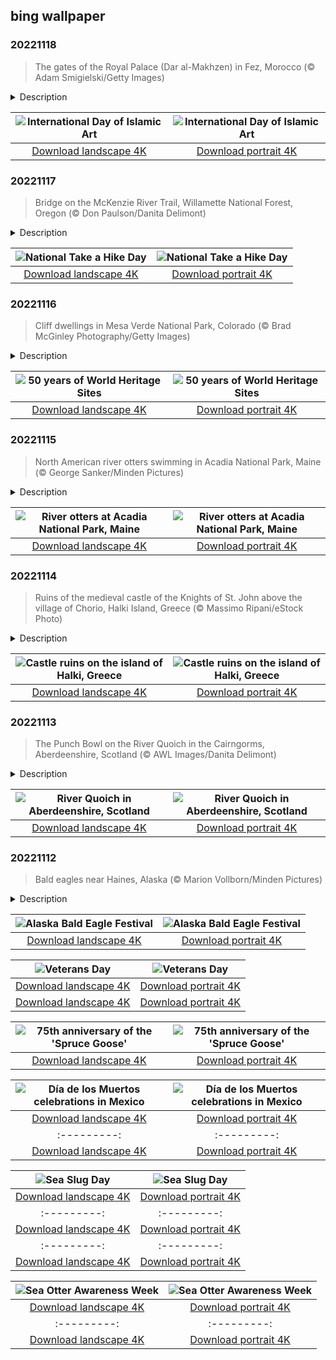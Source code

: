 ## bing wallpaper

### 20221118

> The gates of the Royal Palace (Dar al-Makhzen) in Fez, Morocco (© Adam Smigielski/Getty Images)

<details>
<summary>Description</summary>

> The International Day of Islamic Art, proclaimed by UNESCO in 2019, occurs every November 18 to celebrate past and contemporary artistic expressions of Islam, and to highlight Islamic artists' contributions to world civilization. November 18 also marks Morocco's independence day, commemorating Sultan Muhammad V's return to Morocco from exile in November 1955.
> 
> Our image honors both of today's events: You're beholding the main gates of the Dar al-Makhzen, the royal palace of the King of Morocco in the city of Fez. While the palace was originally founded in 1276, these ornate gates were added in the 1960s and '70s, crafted of wood and bronze—plus intricate mosaic tiling, a hallmark of Islamic art both old and new.
> 
> 

</details>

| ![International Day of Islamic Art](https://cn.bing.com/th?id=OHR.IslamicArt_EN-US8618450174_UHD.jpg&pid=hp&w=400&h=224&rs=1&c=4) | ![International Day of Islamic Art](https://cn.bing.com/th?id=OHR.IslamicArt_EN-US8618450174_1080x1920.jpg&pid=hp&w=155&h=315&rs=1&c=4) |
|:---------:|:---------:|
| [Download landscape 4K](https://cn.bing.com/th?id=OHR.IslamicArt_EN-US8618450174_UHD.jpg) | [Download portrait 4K](https://cn.bing.com/th?id=OHR.IslamicArt_EN-US8618450174_1080x1920.jpg) |

### 20221117

> Bridge on the McKenzie River Trail, Willamette National Forest, Oregon (© Don Paulson/Danita Delimont)

<details>
<summary>Description</summary>

> It's National Take a Hike Day, so what better time to lace up those boots and head out on a trail to pay homage to John Muir, the patron saint (not really) of US hiking. Muir was instrumental in persuading the government that enjoying nature is the right of every American and that there should be an official national park system. He saw the spectacular beauty of the American West when he walked through the Sierra Nevada in California, and was passionate about preserving the country's national wonders. In 1892, Muir founded the Sierra Club, an environmental organization that protects wild lands to this day.
> 
> The US boasts more than 60,000 miles of national trails, and you can choose coastal paths or mountain climbs, forest meanders or historical walks like Boston's Freedom Trail. Our photo shows Oregon's McKenzie River National Recreation Trail, part of the Willamette National Forest. This trail winds by lakes, rivers, and springs, guiding you through shady old-growth forests. One highlight: the view overlooking Tamolitch Blue Pool, a crystal-clear pool created by the river bubbling up into it.
> 
> 

</details>

| ![National Take a Hike Day](https://cn.bing.com/th?id=OHR.McKenzieRiverTrail_EN-US2967958579_UHD.jpg&pid=hp&w=400&h=224&rs=1&c=4) | ![National Take a Hike Day](https://cn.bing.com/th?id=OHR.McKenzieRiverTrail_EN-US2967958579_1080x1920.jpg&pid=hp&w=155&h=315&rs=1&c=4) |
|:---------:|:---------:|
| [Download landscape 4K](https://cn.bing.com/th?id=OHR.McKenzieRiverTrail_EN-US2967958579_UHD.jpg) | [Download portrait 4K](https://cn.bing.com/th?id=OHR.McKenzieRiverTrail_EN-US2967958579_1080x1920.jpg) |

### 20221116

> Cliff dwellings in Mesa Verde National Park, Colorado (© Brad McGinley Photography/Getty Images)

<details>
<summary>Description</summary>

> At its World Heritage Convention on November 16, 1972, UNESCO adopted an international treaty that for the first time linked the concepts of nature conservation and preservation of cultural properties. The World Heritage Sites program was sparked by Egypt's plans to construct the Aswan High Dam. UNESCO helped save thousands of antiquities that would have been lost as a result of the dam, which flooded a large swath of the Nile Valley.
> 
> Colorado's Mesa Verde National Park, where Ancestral Puebloans lived for seven centuries, was among the first World Heritage Sites chosen by the UNESCO committee, in 1978.
> 
> 

</details>

| ![50 years of World Heritage Sites](https://cn.bing.com/th?id=OHR.Unesco50_EN-US1537915198_UHD.jpg&pid=hp&w=400&h=224&rs=1&c=4) | ![50 years of World Heritage Sites](https://cn.bing.com/th?id=OHR.Unesco50_EN-US1537915198_1080x1920.jpg&pid=hp&w=155&h=315&rs=1&c=4) |
|:---------:|:---------:|
| [Download landscape 4K](https://cn.bing.com/th?id=OHR.Unesco50_EN-US1537915198_UHD.jpg) | [Download portrait 4K](https://cn.bing.com/th?id=OHR.Unesco50_EN-US1537915198_1080x1920.jpg) |

### 20221115

> North American river otters swimming in Acadia National Park, Maine (© George Sanker/Minden Pictures)

<details>
<summary>Description</summary>

> You 'otter' know something about the creatures in today's photo. They're a pair of North American river otters swimming in Maine's Acadia National Park. Technically members of the weasel family, these 'water dogs' aren't just locked into rivers. They can be found in other waterways and along the coasts of North America. A myopic animal with eyesight adapted to help with swimming, river otters will come right up on humans or boats, usually within a few feet.
> 
> They're active year-round, though they tend to do most of their business at night, which primarily consists of hunting and eating. River otters are highly active predators, usually going after fish, but they have been known to munch on fruit, reptiles, ducks, and even the rare beaver. River otters are highly sensitive to pollution, so will tend to disappear from tainted areas. Scientists value them as trusted bioindicators of the environments where they live due to the way their bodies accumulate various chemical compounds.
> 
> 

</details>

| ![River otters at Acadia National Park, Maine](https://cn.bing.com/th?id=OHR.LontraCanadensis_EN-US1791102347_UHD.jpg&pid=hp&w=400&h=224&rs=1&c=4) | ![River otters at Acadia National Park, Maine](https://cn.bing.com/th?id=OHR.LontraCanadensis_EN-US1791102347_1080x1920.jpg&pid=hp&w=155&h=315&rs=1&c=4) |
|:---------:|:---------:|
| [Download landscape 4K](https://cn.bing.com/th?id=OHR.LontraCanadensis_EN-US1791102347_UHD.jpg) | [Download portrait 4K](https://cn.bing.com/th?id=OHR.LontraCanadensis_EN-US1791102347_1080x1920.jpg) |

### 20221114

> Ruins of the medieval castle of the Knights of St. John above the village of Chorio, Halki Island, Greece (© Massimo Ripani/eStock Photo)

<details>
<summary>Description</summary>

> Halki, a tiny Greek island in the Aegean Sea, is the type of place you go to when you need a getaway from your getaway. Off the beaten path, Halki is quiet and sleepy when other Greek islands are flush with visitors. The only way to arrive is by ferry. Halki, with a total area of just 11 sun-kissed square miles, is the smallest inhabited island in the Dodecanese island group.
> 
> One of the most popular attractions on Halki is the ruins of this medieval castle built by the Knights of St. John in the 14th century in the now abandoned village of Chorio on the island's south-facing shore. It's a short, uphill walk from the only town on the island, the port village of Emporio, where most of the island's few hundred permanent residents live. A significant portion of the population left in the mid-20th century, many of them settling in the Gulf Coast town of Tarpon Springs, Florida, which lays claim to having the highest percentage of Greek Americans of any US city. People from Halki and other Greek islands were lured to Tarpon Springs to work as sponge divers, a skill they honed for generations in Greece. These days, not much goes on in Halki beyond eating, relaxing, and swimming. Like all Greek islands, Halki has beautiful beaches. Here, you're more likely to have them all to yourself.
> 
> 

</details>

| ![Castle ruins on the island of Halki, Greece](https://cn.bing.com/th?id=OHR.SanGiovanni_EN-US1675492729_UHD.jpg&pid=hp&w=400&h=224&rs=1&c=4) | ![Castle ruins on the island of Halki, Greece](https://cn.bing.com/th?id=OHR.SanGiovanni_EN-US1675492729_1080x1920.jpg&pid=hp&w=155&h=315&rs=1&c=4) |
|:---------:|:---------:|
| [Download landscape 4K](https://cn.bing.com/th?id=OHR.SanGiovanni_EN-US1675492729_UHD.jpg) | [Download portrait 4K](https://cn.bing.com/th?id=OHR.SanGiovanni_EN-US1675492729_1080x1920.jpg) |

### 20221113

> The Punch Bowl on the River Quoich in the Cairngorms, Aberdeenshire, Scotland (© AWL Images/Danita Delimont)

<details>
<summary>Description</summary>

> In the eastern Highlands of Scotland, tucked into the forested plateaus of the Cairngorms mountain range, is a small but beloved river that runs through a ravine. The River Quoich is frequented by nature lovers, hikers, and intrepid paddlers willing to brave its surprisingly swift currents and its several waterfalls, including the one featured here, the Linn of Quoich. This spot is famous for the bowl-shaped cavity in the rock that you see on the left.
> 
> Called the Punch Bowl, this natural feature has become the star attraction for those who visit the river and take the 3-mile hike along its banks. According to lore, the Earl of Mar, the 18th-century nobleman who owned the forest, placed a ceremonial punch bowl atop the hole and drank from it after a successful deer hunt. Queen Victoria loved these pine woods and built a rustic lodge near the falls around 1850. While the beauty of the River Quoich is fit for a queen, you don't have to be royalty to enjoy it.
> 
> 

</details>

| ![River Quoich in Aberdeenshire, Scotland](https://cn.bing.com/th?id=OHR.PunchBowl_EN-US0351920520_UHD.jpg&pid=hp&w=400&h=224&rs=1&c=4) | ![River Quoich in Aberdeenshire, Scotland](https://cn.bing.com/th?id=OHR.PunchBowl_EN-US0351920520_1080x1920.jpg&pid=hp&w=155&h=315&rs=1&c=4) |
|:---------:|:---------:|
| [Download landscape 4K](https://cn.bing.com/th?id=OHR.PunchBowl_EN-US0351920520_UHD.jpg) | [Download portrait 4K](https://cn.bing.com/th?id=OHR.PunchBowl_EN-US0351920520_1080x1920.jpg) |

### 20221112

> Bald eagles near Haines, Alaska (© Marion Vollborn/Minden Pictures)

<details>
<summary>Description</summary>

> Each November as many as 4,000 bald eagles descend on the Chilkat River near Haines, Alaska, to feed on the late run of chum and coho salmon that have returned to spawn in the river flats. It's a feast for birds and birders alike, as the raptors tear into a never-ending supply of tasty fish. The largest congregation of eagles in the world, it's celebrated by the annual Alaska Bald Eagle Festival in the second week of November. The event features live raptor demonstrations, educational programs, guided hikes, and live music.
> 
> 
> 
> 

</details>

| ![Alaska Bald Eagle Festival](https://cn.bing.com/th?id=OHR.HainesEagle_EN-US1470582706_UHD.jpg&pid=hp&w=400&h=224&rs=1&c=4) | ![Alaska Bald Eagle Festival](https://cn.bing.com/th?id=OHR.HainesEagle_EN-US1470582706_1080x1920.jpg&pid=hp&w=155&h=315&rs=1&c=4) |
|:---------:|:---------:|
| [Download landscape 4K](https://cn.bing.com/th?id=OHR.HainesEagle_EN-US1470582706_UHD.jpg) | [Download portrait 4K](https://cn.bing.com/th?id=OHR.HainesEagle_EN-US1470582706_1080x1920.jpg) |lligence officers.
> 
> 

</details>

| ![Veterans Day](https://cn.bing.com/th?id=OHR.WomensMemorialMall_EN-US1199151625_UHD.jpg&pid=hp&w=400&h=224&rs=1&c=4) | ![Veterans Day](https://cn.bing.com/th?id=OHR.WomensMemorialMall_EN-US1199151625_1080x1920.jpg&pid=hp&w=155&h=315&rs=1&c=4) |
|:---------:|:---------:|
| [Download landscape 4K](https://cn.bing.com/th?id=OHR.WomensMemorialMall_EN-US1199151625_UHD.jpg) | [Download portrait 4K](https://cn.bing.com/th?id=OHR.WomensMemorialMall_EN-US1199151625_1080x1920.jpg) |------:|:---------:|
| [Download landscape 4K](https://cn.bing.com/th?id=OHR.Trossachs_EN-US0183507678_UHD.jpg) | [Download portrait 4K](https://cn.bing.com/th?id=OHR.Trossachs_EN-US0183507678_1080x1920.jpg) |ttps://cn.bing.com/th?id=OHR.Deities_EN-US8555427337_1080x1920.jpg) | [Download portrait 4K](https://cn.bing.com/th?id=OHR.AmboseliBioshere_EN-US9391999022_1080x1920.jpg) |it did, but just barely. After liftoff, it flew at 135 mph roughly 70 feet above the water. It cruised for about a mile for a whopping 26 seconds. 'I put the sweat of my life into this thing,' Hughes had said just a few months prior, vowing to leave the country if it was a failure. Failure is in the eye of the beholder, however, as Hughes never left and his spending of government funds was considered reasonable, because, technically, the Spruce Goose did fly.
> 
> 

</details>

| ![75th anniversary of the 'Spruce Goose'](https://cn.bing.com/th?id=OHR.SpruceGoose_EN-US0021752220_UHD.jpg&pid=hp&w=400&h=224&rs=1&c=4) | ![75th anniversary of the 'Spruce Goose'](https://cn.bing.com/th?id=OHR.SpruceGoose_EN-US0021752220_1080x1920.jpg&pid=hp&w=155&h=315&rs=1&c=4) |
|:---------:|:---------:|
| [Download landscape 4K](https://cn.bing.com/th?id=OHR.SpruceGoose_EN-US0021752220_UHD.jpg) | [Download portrait 4K](https://cn.bing.com/th?id=OHR.SpruceGoose_EN-US0021752220_1080x1920.jpg) |/details>

| ![Día de los Muertos celebrations in Mexico](https://cn.bing.com/th?id=OHR.Calacas_EN-US6430903741_UHD.jpg&pid=hp&w=400&h=224&rs=1&c=4) | ![Día de los Muertos celebrations in Mexico](https://cn.bing.com/th?id=OHR.Calacas_EN-US6430903741_1080x1920.jpg&pid=hp&w=155&h=315&rs=1&c=4) |
|:---------:|:---------:|
| [Download landscape 4K](https://cn.bing.com/th?id=OHR.Calacas_EN-US6430903741_UHD.jpg) | [Download portrait 4K](https://cn.bing.com/th?id=OHR.Calacas_EN-US6430903741_1080x1920.jpg) |.com/th?id=OHR.SealRiver_EN-US6267835630_1080x1920.jpg&pid=hp&w=155&h=315&rs=1&c=4) |
|:---------:|:---------:|
| [Download landscape 4K](https://cn.bing.com/th?id=OHR.SealRiver_EN-US6267835630_UHD.jpg) | [Download portrait 4K](https://cn.bing.com/th?id=OHR.SealRiver_EN-US6267835630_1080x1920.jpg) |e a more fitting name. Someone call Terry.
> 
> 

</details>

| ![Sea Slug Day](https://cn.bing.com/th?id=OHR.SeaAngel_EN-US5531672696_UHD.jpg&pid=hp&w=400&h=224&rs=1&c=4) | ![Sea Slug Day](https://cn.bing.com/th?id=OHR.SeaAngel_EN-US5531672696_1080x1920.jpg&pid=hp&w=155&h=315&rs=1&c=4) |
|:---------:|:---------:|
| [Download landscape 4K](https://cn.bing.com/th?id=OHR.SeaAngel_EN-US5531672696_UHD.jpg) | [Download portrait 4K](https://cn.bing.com/th?id=OHR.SeaAngel_EN-US5531672696_1080x1920.jpg) |OHR.DarkSkyAcadia_EN-US6966527964_1080x1920.jpg) |.bing.com/th?id=OHR.GoldenJellyfish_EN-US6743816471_1080x1920.jpg&pid=hp&w=155&h=315&rs=1&c=4) |
|:---------:|:---------:|
| [Download landscape 4K](https://cn.bing.com/th?id=OHR.GoldenJellyfish_EN-US6743816471_UHD.jpg) | [Download portrait 4K](https://cn.bing.com/th?id=OHR.GoldenJellyfish_EN-US6743816471_1080x1920.jpg) |ng.com/th?id=OHR.LastDollarRoad_EN-US7923638318_UHD.jpg&pid=hp&w=400&h=224&rs=1&c=4) | ![First day of autumn](https://cn.bing.com/th?id=OHR.LastDollarRoad_EN-US7923638318_1080x1920.jpg&pid=hp&w=155&h=315&rs=1&c=4) |
|:---------:|:---------:|
| [Download landscape 4K](https://cn.bing.com/th?id=OHR.LastDollarRoad_EN-US7923638318_UHD.jpg) | [Download portrait 4K](https://cn.bing.com/th?id=OHR.LastDollarRoad_EN-US7923638318_1080x1920.jpg) |ppers who hunted otters to near extinction before they were protected by law. Although sea otter populations have rebounded, they are still considered endangered. Otters live along the Pacific Coast of North America, from California up to Alaska. Although they can walk on land, they almost never find the need or desire to, even when it's nap time. When they're ready for a snooze, they'll raft up, wrap themselves in a strand of kelp to keep them from drifting away, and recline on the world's biggest waterbed.

</details>

| ![Sea Otter Awareness Week](https://cn.bing.com/th?id=OHR.SitkaOtters_EN-US7714053956_UHD.jpg&pid=hp&w=400&h=224&rs=1&c=4) | ![Sea Otter Awareness Week](https://cn.bing.com/th?id=OHR.SitkaOtters_EN-US7714053956_1080x1920.jpg&pid=hp&w=155&h=315&rs=1&c=4) |
|:---------:|:---------:|
| [Download landscape 4K](https://cn.bing.com/th?id=OHR.SitkaOtters_EN-US7714053956_UHD.jpg) | [Download portrait 4K](https://cn.bing.com/th?id=OHR.SitkaOtters_EN-US7714053956_1080x1920.jpg) |oo_EN-US7569665443_UHD.jpg&pid=hp&w=400&h=224&rs=1&c=4) | ![World Bamboo Day](https://cn.bing.com/th?id=OHR.ArashiyamaBamboo_EN-US7569665443_1080x1920.jpg&pid=hp&w=155&h=315&rs=1&c=4) |
|:---------:|:---------:|
| [Download landscape 4K](https://cn.bing.com/th?id=OHR.ArashiyamaBamboo_EN-US7569665443_UHD.jpg) | [Download portrait 4K](https://cn.bing.com/th?id=OHR.ArashiyamaBamboo_EN-US7569665443_1080x1920.jpg) |